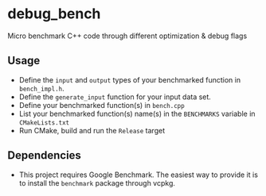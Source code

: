 # debug_bench
Micro benchmark C++ code through different optimization &amp; debug flags

## Usage

* Define the `input` and `output` types of your benchmarked function in `bench_impl.h`.
* Define the `generate_input` function for your input data set.
* Define your benchmarked function(s) in `bench.cpp`
* List your benchmarked function(s) name(s) in the `BENCHMARKS` variable in `CMakeLists.txt`
* Run CMake, build and run the `Release` target

## Dependencies

* This project requires Google Benchmark. The easiest way to provide it is to install the `benchmark` package through vcpkg.
